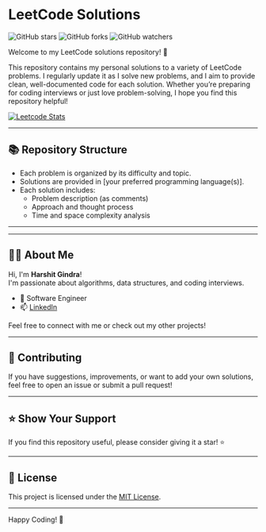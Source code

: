 # LeetCode Solutions


![GitHub stars](https://img.shields.io/github/stars/harshitgindra/LeetCode.Examples?style=social)
![GitHub forks](https://img.shields.io/github/forks/harshitgindra/LeetCode.Examples?style=social)
![GitHub watchers](https://img.shields.io/github/watchers/harshitgindra/LeetCode.Examples?style=social)

Welcome to my LeetCode solutions repository! 🚀

This repository contains my personal solutions to a variety of LeetCode problems. I regularly update it as I solve new problems, and I aim to provide clean, well-documented code for each solution. Whether you’re preparing for coding interviews or just love problem-solving, I hope you find this repository helpful!


[![Leetcode Stats](https://leetcard.jacoblin.cool/harshitgindra?ext=contest)](https://leetcode.com/harshitgindra)

---

## 📚 Repository Structure

- Each problem is organized by its difficulty and topic.
- Solutions are provided in [your preferred programming language(s)].
- Each solution includes:
  - Problem description (as comments)
  - Approach and thought process
  - Time and space complexity analysis

---


---

## 🧑‍💻 About Me

Hi, I'm **Harshit Gindra**!  
I'm passionate about algorithms, data structures, and coding interviews.  
- 💼 Software Engineer
- 📫 [LinkedIn](https://www.linkedin.com/in/harshitgindra)

Feel free to connect with me or check out my other projects!

---

## 🤝 Contributing

If you have suggestions, improvements, or want to add your own solutions, feel free to open an issue or submit a pull request!

---

## ⭐️ Show Your Support

If you find this repository useful, please consider giving it a star! ⭐️

---

## 📄 License

This project is licensed under the [MIT License](LICENSE).

---

Happy Coding! 🚀


